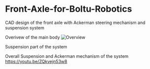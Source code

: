 # Front-Axle-for-Boltu-Robotics
CAD design of the front axle with Ackerman steering mechanism and suspension system
 
 Overivew of the main body
 ![Overview](https://user-images.githubusercontent.com/68491855/235934907-59ca95f4-6d92-4e7c-96a0-c3e116530d6b.png)

Suspension part of the system


Overall Suspension and Ackerman mechanism of the system
https://youtu.be/ZQkvejn53w8
